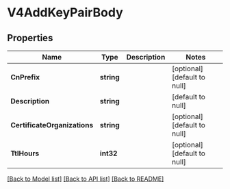 # V4AddKeyPairBody

## Properties
Name | Type | Description | Notes
------------ | ------------- | ------------- | -------------
**CnPrefix** | **string** |  | [optional] [default to null]
**Description** | **string** |  | [default to null]
**CertificateOrganizations** | **string** |  | [optional] [default to null]
**TtlHours** | **int32** |  | [optional] [default to null]

[[Back to Model list]](../README.md#documentation-for-models) [[Back to API list]](../README.md#documentation-for-api-endpoints) [[Back to README]](../README.md)


